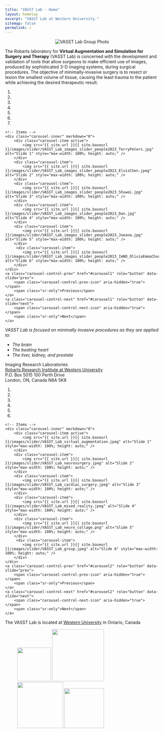 ```yaml
---
title: "VASST Lab - Home"
layout: homelay
excerpt: "VASST Lab at Western University."
sitemap: false
permalink: /
---
```


<div style="text-align: center;">
  <img src="{{ site.url }}{{ site.baseurl }}/images/teampic/VASST_Lab_GroupPhoto_Apr2024.JPG" alt="VASST Lab Group Photo" style="max-width: 100%; height: auto;">
</div>

The Robarts laboratory for <b>Virtual Augmentation and Simulation for Surgery and Therapy</b> (VASST Lab) is concerned with the development and validation of tools that allow surgeons to make efficient use of images, produced by sophisticated 3-D imaging systems, during surgical procedures. The objective of minimally-invasive surgery is to resect or lesion the smallest volume of tissue, causing the least trauma to the patient while achieving the desired therapeutic result.

<div markdown="0" id="carousel1" class="carousel slide" data-ride="carousel" data-interval="4000" data-pause="hover">
    <!-- Menu -->
    <ol class="carousel-indicators">
        <li data-target="#carousel1" data-slide-to="0" class="active"></li>
        <li data-target="#carousel1" data-slide-to="1"></li>
        <li data-target="#carousel1" data-slide-to="2"></li>
        <li data-target="#carousel1" data-slide-to="3"></li>
        <li data-target="#carousel1" data-slide-to="4"></li>
        <li data-target="#carousel1" data-slide-to="5"></li>
        <li data-target="#carousel1" data-slide-to="6"></li>
    </ol>

    <!-- Items -->
    <div class="carousel-inner" markdown="0">
        <div class="carousel-item active">
            <img src="{{ site.url }}{{ site.baseurl }}/images/slider/VASST_Lab_images_slider_people2023_TerryPeters.jpg" alt="Slide 1" style="max-width: 100%; height: auto;" />
        </div>
        <div class="carousel-item">
            <img src="{{ site.url }}{{ site.baseurl }}/images/slider/VASST_Lab_images_slider_people2023_ElvisChen.jpeg" alt="Slide 2" style="max-width: 100%; height: auto;" />
        </div>
        <div class="carousel-item">
            <img src="{{ site.url }}{{ site.baseurl }}/images/slider/VASST_Lab_images_slider_people2023_Shuwei.jpg" alt="Slide 3" style="max-width: 100%; height: auto;" />
        </div>
        <div class="carousel-item">
            <img src="{{ site.url }}{{ site.baseurl }}/images/slider/VASST_Lab_images_slider_people2023_Dan.jpg" alt="Slide 4" style="max-width: 100%; height: auto;" />
        </div>
        <div class="carousel-item">
            <img src="{{ site.url }}{{ site.baseurl }}/images/slider/VASST_Lab_images_slider_people2023_Joeana.jpg" alt="Slide 5" style="max-width: 100%; height: auto;" />
        </div>       
         <div class="carousel-item">
            <img src="{{ site.url }}{{ site.baseurl }}/images/slider/VASST_Lab_images_slider_people2023_ImNO_OliviaEmmaCharles.jpg" alt="Slide 6" style="max-width: 100%; height: auto;" />
        </div>
    </div>
    <a class="carousel-control-prev" href="#carousel1" role="button" data-slide="prev">
        <span class="carousel-control-prev-icon" aria-hidden="true"></span>
        <span class="sr-only">Previous</span>
    </a>
    <a class="carousel-control-next" href="#carousel1" role="button" data-slide="next">
        <span class="carousel-control-next-icon" aria-hidden="true"></span>
        <span class="sr-only">Next</span>
    </a>
</div>

<i>VASST Lab is focused on minimally invasive procedures as they are applied to:</i>
* <i>The brain</i>
* <i>The beating heart</i>
* <i>The liver, kidney, and prostate</i>

Imaging Research Laboratories  
[Robarts Research Institute at Western University](https://www.robarts.ca/)  
P.O. Box 5015 100 Perth Drive  
London, ON, Canada N6A 5K8

<div markdown="0" id="carousel2" class="carousel slide" data-ride="carousel" data-interval="4000" data-pause="hover">
    <!-- Menu -->
    <ol class="carousel-indicators">
        <li data-target="#carousel2" data-slide-to="0" class="active"></li>
        <li data-target="#carousel2" data-slide-to="1"></li>
        <li data-target="#carousel2" data-slide-to="2"></li>
        <li data-target="#carousel2" data-slide-to="3"></li>
        <li data-target="#carousel2" data-slide-to="4"></li>
        <li data-target="#carousel2" data-slide-to="5"></li>
    </ol>

    <!-- Items -->
    <div class="carousel-inner" markdown="0">
        <div class="carousel-item active">
            <img src="{{ site.url }}{{ site.baseurl }}/images/slider/VASST_Lab_virtual_augmentation.jpeg" alt="Slide 1" style="max-width: 100%; height: auto;" />
        </div>
        <div class="carousel-item">
            <img src="{{ site.url }}{{ site.baseurl }}/images/slider/VASST_Lab_neurosurgery.jpeg" alt="Slide 2" style="max-width: 100%; height: auto;" />
        </div>
        <div class="carousel-item">
            <img src="{{ site.url }}{{ site.baseurl }}/images/slider/VASST_Lab_cardiac_surgery.jpeg" alt="Slide 3" style="max-width: 100%; height: auto;" />
        </div>
        <div class="carousel-item">
            <img src="{{ site.url }}{{ site.baseurl }}/images/slider/VASST_Lab_mixed_reality.jpeg" alt="Slide 4" style="max-width: 100%; height: auto;" />
        </div>
        <div class="carousel-item">
            <img src="{{ site.url }}{{ site.baseurl }}/images/slider/VASST_Lab_neuro_collage.png" alt="Slide 5" style="max-width: 100%; height: auto;" />
        </div>       
         <div class="carousel-item">
            <img src="{{ site.url }}{{ site.baseurl }}/images/slider/VASST_Lab_group.jpeg" alt="Slide 6" style="max-width: 100%; height: auto;" />
        </div>
    </div>
    <a class="carousel-control-prev" href="#carousel2" role="button" data-slide="prev">
        <span class="carousel-control-prev-icon" aria-hidden="true"></span>
        <span class="sr-only">Previous</span>
    </a>
    <a class="carousel-control-next" href="#carousel2" role="button" data-slide="next">
        <span class="carousel-control-next-icon" aria-hidden="true"></span>
        <span class="sr-only">Next</span>
    </a>
</div>

The VASST Lab is located at [Western University](https://www.uwo.ca/) in Ontario, Canada

<figure class="fourth">
  <img src="{{ site.url }}{{ site.baseurl }}/images/logopic/VASST_Lab_logo.jpeg" style="width: 110px">
  <img src="{{ site.url }}{{ site.baseurl }}/images/logopic/Western_University.png" style="width: 170px">
  <img src="{{ site.url }}{{ site.baseurl }}/images/logopic/robarts_logo.png" style="width: 150px">
  <img src="{{ site.url }}{{ site.baseurl }}/images/logopic/Schulich_medicine_logo.png" style="width: 130px">
</figure>
